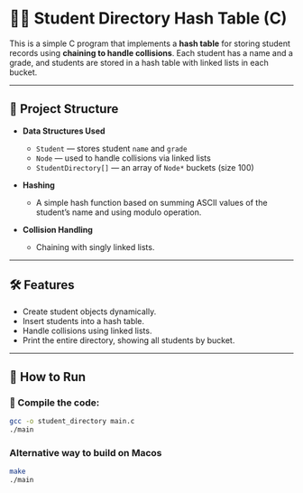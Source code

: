 # 🧑‍🎓 Student Directory Hash Table (C)

This is a simple C program that implements a **hash table** for storing student records using **chaining to handle collisions**. Each student has a name and a grade, and students are stored in a hash table with linked lists in each bucket.

---

## 📂 Project Structure

- **Data Structures Used**
  - `Student` — stores student `name` and `grade`
  - `Node` — used to handle collisions via linked lists
  - `StudentDirectory[]` — an array of `Node*` buckets (size 100)

- **Hashing**
  - A simple hash function based on summing ASCII values of the student’s name and using modulo operation.

- **Collision Handling**
  - Chaining with singly linked lists.

---

## 🛠️ Features

- Create student objects dynamically.
- Insert students into a hash table.
- Handle collisions using linked lists.
- Print the entire directory, showing all students by bucket.

---

## 🧪 How to Run

### 🔧 Compile the code:

```bash
gcc -o student_directory main.c
./main 
``` 

### Alternative way to build on Macos 
```bash 
make 
./main 
```